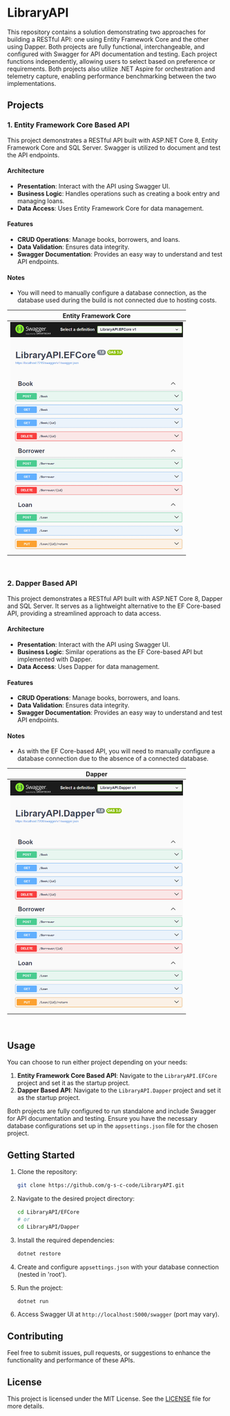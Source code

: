 # LibraryAPI

This repository contains a solution demonstrating two approaches for building a RESTful API: one using Entity Framework Core and the other using Dapper. Both projects are fully functional, interchangeable, and configured with Swagger for API documentation and testing. Each project functions independently, allowing users to select based on preference or requirements. Both projects also utilize .NET Aspire for orchestration and telemetry capture, enabling performance benchmarking between the two implementations.

## Projects

### 1. Entity Framework Core Based API

This project demonstrates a RESTful API built with ASP.NET Core 8, Entity Framework Core and SQL Server. Swagger is utilized to document and test the API endpoints.

#### Architecture
- **Presentation**: Interact with the API using Swagger UI.
- **Business Logic**: Handles operations such as creating a book entry and managing loans.
- **Data Access**: Uses Entity Framework Core for data management.

#### Features
- **CRUD Operations**: Manage books, borrowers, and loans.
- **Data Validation**: Ensures data integrity.
- **Swagger Documentation**: Provides an easy way to understand and test API endpoints.

#### Notes
- You will need to manually configure a database connection, as the database used during the build is not connected due to hosting costs.

| **Entity Framework Core** |
|:-------------------------:|
| <a target="_blank" rel="noreferrer"> <img src="https://raw.githubusercontent.com/g-s-c-code/LibraryAPI/main/Images/efcore.png" width="400px" /> |

<br>

### 2. Dapper Based API

This project demonstrates a RESTful API built with ASP.NET Core 8, Dapper and SQL Server. It serves as a lightweight alternative to the EF Core-based API, providing a streamlined approach to data access.

#### Architecture
- **Presentation**: Interact with the API using Swagger UI.
- **Business Logic**: Similar operations as the EF Core-based API but implemented with Dapper.
- **Data Access**: Uses Dapper for data management.

#### Features
- **CRUD Operations**: Manage books, borrowers, and loans.
- **Data Validation**: Ensures data integrity.
- **Swagger Documentation**: Provides an easy way to understand and test API endpoints.

#### Notes
- As with the EF Core-based API, you will need to manually configure a database connection due to the absence of a connected database.

| **Dapper** |
|:-------------------------:|
| <a target="_blank" rel="noreferrer"> <img src="https://raw.githubusercontent.com/g-s-c-code/LibraryAPI/main/Images/dapper.png" width="400px" /> |

<br>

## Usage

You can choose to run either project depending on your needs:

1. **Entity Framework Core Based API**: Navigate to the `LibraryAPI.EFCore` project and set it as the startup project.
2. **Dapper Based API**: Navigate to the `LibraryAPI.Dapper` project and set it as the startup project.

Both projects are fully configured to run standalone and include Swagger for API documentation and testing. Ensure you have the necessary database configurations set up in the `appsettings.json` file for the chosen project.

## Getting Started

1. Clone the repository:
    ```bash
    git clone https://github.com/g-s-c-code/LibraryAPI.git
    ```

2. Navigate to the desired project directory:
    ```bash
    cd LibraryAPI/EFCore
    # or
    cd LibraryAPI/Dapper
    ```

3. Install the required dependencies:
    ```bash
    dotnet restore
    ```

4. Create and configure `appsettings.json` with your database connection (nested in 'root').

5. Run the project:
    ```bash
    dotnet run
    ```

6. Access Swagger UI at `http://localhost:5000/swagger` (port may vary).

## Contributing

Feel free to submit issues, pull requests, or suggestions to enhance the functionality and performance of these APIs.

## License

This project is licensed under the MIT License. See the [LICENSE](LICENSE) file for more details.
